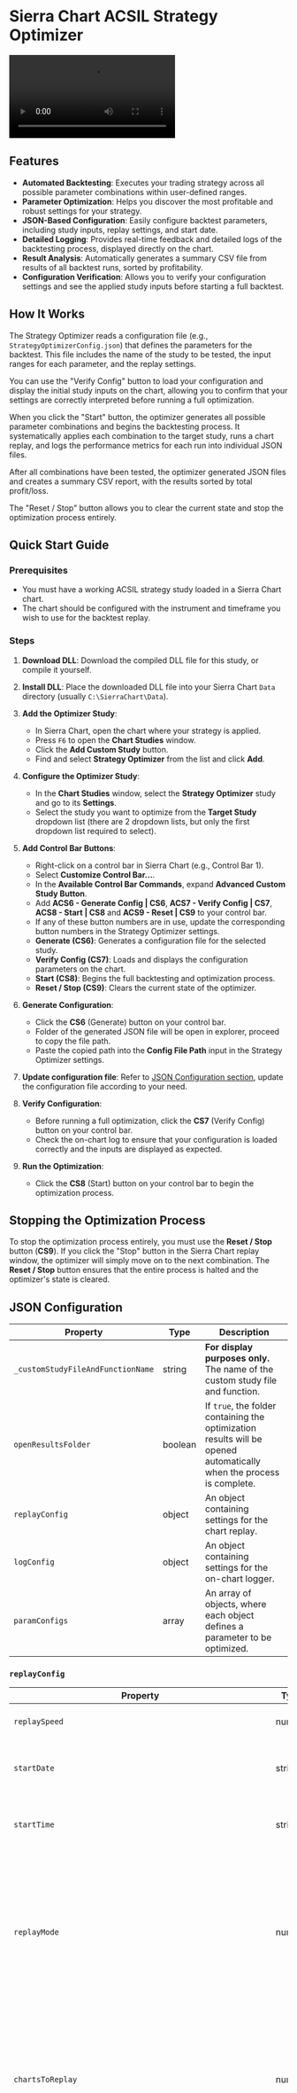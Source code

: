# Sierra Chart ACSIL Strategy Optimizer

[<video controls src="images/2025-08-27 05-33-51-1.mp4" title=""></video>
](https://github.com/user-attachments/assets/fef409f5-4ce2-4d70-97f1-d08cb7c5cca2)

## Features

-   **Automated Backtesting**: Executes your trading strategy across all possible parameter combinations within user-defined ranges.
-   **Parameter Optimization**: Helps you discover the most profitable and robust settings for your strategy.
-   **JSON-Based Configuration**: Easily configure backtest parameters, including study inputs, replay settings, and start date.
-   **Detailed Logging**: Provides real-time feedback and detailed logs of the backtesting process, displayed directly on the chart.
-   **Result Analysis**: Automatically generates a summary CSV file from results of all backtest runs, sorted by profitability.
-   **Configuration Verification**: Allows you to verify your configuration settings and see the applied study inputs before starting a full backtest.

## How It Works

The Strategy Optimizer reads a configuration file (e.g., `StrategyOptimizerConfig.json`) that defines the parameters for the backtest. This file includes the name of the study to be tested, the input ranges for each parameter, and the replay settings.

You can use the "Verify Config" button to load your configuration and display the initial study inputs on the chart, allowing you to confirm that your settings are correctly interpreted before running a full optimization.

When you click the "Start" button, the optimizer generates all possible parameter combinations and begins the backtesting process. It systematically applies each combination to the target study, runs a chart replay, and logs the performance metrics for each run into individual JSON files.

After all combinations have been tested, the optimizer generated JSON files and creates a summary CSV report, with the results sorted by total profit/loss.

The "Reset / Stop" button allows you to clear the current state and stop the optimization process entirely.
## Quick Start Guide

### Prerequisites

*   You must have a working ACSIL strategy study loaded in a Sierra Chart chart.
*   The chart should be configured with the instrument and timeframe you wish to use for the backtest replay.

### Steps

1.  **Download DLL**: Download the compiled DLL file for this study, or compile it yourself.
2.  **Install DLL**: Place the downloaded DLL file into your Sierra Chart `Data` directory (usually `C:\SierraChart\Data`).
3.  **Add the Optimizer Study**:
    *   In Sierra Chart, open the chart where your strategy is applied.
    *   Press `F6` to open the **Chart Studies** window.
    *   Click the **Add Custom Study** button.
    *   Find and select **Strategy Optimizer** from the list and click **Add**.
4.  **Configure the Optimizer Study**:
    *   In the **Chart Studies** window, select the **Strategy Optimizer** study and go to its **Settings**.
    *   Select the study you want to optimize from the **Target Study** dropdown list (there are 2 dropdown lists, but only the first dropdown list required to select).
5.  **Add Control Bar Buttons**:
    *   Right-click on a control bar in Sierra Chart (e.g., Control Bar 1).
    *   Select **Customize Control Bar...**.
    *   In the **Available Control Bar Commands**, expand **Advanced Custom Study Button**.
    *   Add **ACS6 - Generate Config | CS6**, **ACS7 - Verify Config | CS7**, **ACS8 - Start | CS8** and **ACS9 - Reset | CS9** to your control bar.
    *   If any of these button numbers are in use, update the corresponding button numbers in the Strategy Optimizer settings.
    *   **Generate (CS6)**: Generates a configuration file for the selected study.
    *   **Verify Config (CS7)**: Loads and displays the configuration parameters on the chart.
    *   **Start (CS8)**: Begins the full backtesting and optimization process.
    *   **Reset / Stop (CS9)**: Clears the current state of the optimizer.

6.  **Generate Configuration**:
    *   Click the **CS6** (Generate) button on your control bar.
    *   Folder of the generated JSON file will be open in explorer, proceed to copy the file path.
    *   Paste the copied path into the **Config File Path** input in the Strategy Optimizer settings.
7.  **Update configuration file**: Refer to [JSON Configuration section](#json-configuration), update the configuration file according to your need.
8.  **Verify Configuration**:
    *   Before running a full optimization, click the **CS7** (Verify Config) button on your control bar.
    *   Check the on-chart log to ensure that your configuration is loaded correctly and the inputs are displayed as expected.
9.  **Run the Optimization**:
    *   Click the **CS8** (Start) button on your control bar to begin the optimization process.

## Stopping the Optimization Process

To stop the optimization process entirely, you must use the **Reset / Stop** button (**CS9**). If you click the "Stop" button in the Sierra Chart replay window, the optimizer will simply move on to the next combination. The **Reset / Stop** button ensures that the entire process is halted and the optimizer's state is cleared.

## JSON Configuration

| Property                          | Type    | Description                                                                                                                              |
| --------------------------------- | ------- | ---------------------------------------------------------------------------------------------------------------------------------------- |
| `_customStudyFileAndFunctionName` | string  | **For display purposes only.** The name of the custom study file and function.                                                           |
| `openResultsFolder`               | boolean | If `true`, the folder containing the optimization results will be opened automatically when the process is complete.                       |
| `replayConfig`                    | object  | An object containing settings for the chart replay.                                                                                      |
| `logConfig`                       | object  | An object containing settings for the on-chart logger.                                                                                   |
| `paramConfigs`                    | array   | An array of objects, where each object defines a parameter to be optimized.                                                              |

### `replayConfig`

| Property                                      | Type    | Description                                                                                                                                                                |
| --------------------------------------------- | ------- | -------------------------------------------------------------------------------------------------------------------------------------------------------------------------- |
| `replaySpeed`                                 | number  | The speed of the chart replay.                                                                                                                                             |
| `startDate`                                   | string  | The start date for the replay, in `YYYY-MM-DD` format.                                                                                                                     |
| `startTime`                                   | string  | The start time for the replay, in `HH:MM:SS.sss` format.                                                                                                                   |
| `replayMode`                                  | number  | The replay mode. Possible values: `1` (Standard), `2` (Accurate Trading System Back Test), `3` (Calculate at Every Tick), `4` (Calculate Same as Real-Time).                 |
| `chartsToReplay`                              | number  | The charts to replay. Possible values: `0` (Single Chart), `1` (All Charts in Chartbook), `2` (Charts with Same Link Number).                                               |
| `clearExistingTradeSimulationDataForSymbolAndTradeAccount` | number  | If set to `1`, any existing trade simulation data for the symbol and trade account will be cleared before the replay starts.                                        |

### `logConfig`

| Property               | Type    | Description                                                                 |
| ---------------------- | ------- | --------------------------------------------------------------------------- |
| `enableLog`            | boolean | If `true`, logging will be enabled.                                         |
| `enableShowLogOnChart` | boolean | If `true`, log messages will be displayed directly on the chart.              |
| `maxLogLines`          | number  | The maximum number of log lines to display on the chart.                    |

### `paramConfigs`

| Property    | Type   | Description                                                                                                |
| ----------- | ------ | ---------------------------------------------------------------------------------------------------------- |
| `_name`     | string | **For display purposes only.** The name of the input as it appears in the study's settings.                  |
| `index`     | number | The zero-based index of the study input. (generated via Generate button, do not update)                                                                  |
| `type`      | string | The data type of the input. Possible values: `int`, `float`, `bool`. (generated via Generate button, do not update)                                      |
| `min`       | number | The minimum value to be tested for this parameter.                                                         |
| `max`       | number | The maximum value to be tested for this parameter.                                                         |
| `increment` | number | The amount to increment the value between `min` and `max`. If `0`, the parameter will be fixed at `min`. |

## Results and Reports

After the optimization process completes, the optimizer generates a set of report files. If `openResultsFolder` is set to `true` in your configuration, the folder containing these reports will open automatically.

Each optimization run creates a new folder named with a timestamp. Inside this folder, you will find:
-   **A json and csv file for each parameter combination tested.**
-   **A `...summary.csv` file.**

### Summary Report
The `summary.csv` file provides a high-level overview of all the backtest runs, with each row representing a different parameter combination. The results are sorted by `Total P/L`, allowing you to quickly identify the best-performing settings. Key columns include:
-   **Total P/L**: The total profit or loss for the backtest run.
-   **Profit Factor**: The ratio of gross profit to gross loss.
-   **Total Trades**: The total number of trades executed.
-   **Win Rate (%)**: The percentage of winning trades.
-   **Max Drawdown**: The maximum peak-to-trough decline in equity.

### Detailed Run Data
-   **A `.json` file**: Contains detailed trade-by-trade data, including entry/exit times, prices, and profit/loss for each trade. This file is useful for in-depth analysis.
-   **A `.csv` file**: A CSV representation of the trade data for easy viewing.

## ⭐ Support the Project

If you find this Strategy Optimizer useful, please consider giving the repository a star on GitHub! Your support helps in maintaining and improving this tool. Thank you for helping this project grow! 🚀

## Disclaimer

This tool is intended for experienced developers and traders familiar with Sierra Chart and ACSIL. While it has been designed to be robust and reliable, it is your responsibility to ensure it is configured correctly for your specific needs.
